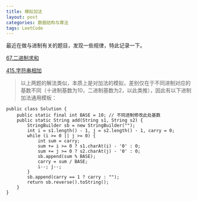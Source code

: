 ```yaml
---
title: 模拟加法
layout: post
categories: 数据结构与算法
tags: LeetCode
---
```

最近在做与进制有关的题目，发现一些规律，特此记录一下。 

[67.二进制求和](https://leetcode-cn.com/problems/add-binary/)
    
[415.字符串相加](https://leetcode-cn.com/problems/add-strings/)

> 以上两题的解法类似，本质上是对加法的模拟，差别仅在于不同进制对应的基数不同（十进制基数为10，二进制基数为2，以此类推），因此有以下进制加法通用模板：

    public class Solution {
        public static final int BASE = 10; // 不同进制修改此处基数
        public static String add(String s1, String s2) {
            StringBuilder sb = new StringBuilder("");
            int i = s1.length() - 1, j = s2.length() - 1, carry = 0;
            while (i >= 0 || j >= 0) {
                int sum = carry;
                sum += i >= 0 ? s1.charAt(i) - '0' : 0;
                sum += j >= 0 ? s2.charAt(j) - '0' : 0;
                sb.append(sum % BASE);
                carry = sum / BASE;
                i--; j--;
            }
            sb.append(carry == 1 ? carry : "");
            return sb.reverse().toString();
        }
    }